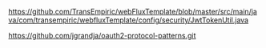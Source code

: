 https://github.com/TransEmpiric/webFluxTemplate/blob/master/src/main/java/com/transempiric/webfluxTemplate/config/security/JwtTokenUtil.java

https://github.com/jgrandja/oauth2-protocol-patterns.git